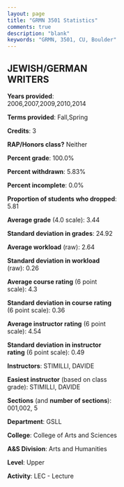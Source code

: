 ```yaml
---
layout: page
title: "GRMN 3501 Statistics"
comments: true
description: "blank"
keywords: "GRMN, 3501, CU, Boulder"
--- 
```

<head>
<script src="https://ajax.googleapis.com/ajax/libs/jquery/2.1.3/jquery.min.js"></script>
<script src="https://dl.dropboxusercontent.com/s/pc42nxpaw1ea4o9/highcharts.js?dl=0"></script>
<!-- <script src="../assets/js/highcharts.js"></script> -->
<style type="text/css">@font-face {
	font-family: "Bebas Neue";
	src: url(https://www.filehosting.org/file/details/544349/BebasNeue%20Regular.otf) format("opentype");
	}
	h1.Bebas { 
		font-family: "Bebas Neue", Verdana, Tahoma;
	}
</style>
</head>
<body>
	<div id="container" style="float: right; width: 45%; height: 88%; margin-left: 2.5%; margin-right: 2.5%;"></div>
	<script language="JavaScript">
		$(document).ready(function() {
		var chart = {type: 'column'};
		var title = {text: 'Grade Distribution'};
		var xAxis = {categories: ['A','B','C','D','F'],crosshair: true};
		var yAxis = {min: 0,title: {text: 'Percentage'}};
		var tooltip = {headerFormat: '<center><b><span style="font-size:20px">{point.key}</span></b></center>',
		               pointFormat: '<td style="padding:0"><b>{point.y:.1f}%</b></td>',
		               footerFormat: '</table>',shared: true,useHTML: true};
		var plotOptions = {column: {pointPadding: 0.0,borderWidth: 0}};  
		var credits = {enabled: false};var series= [{name: 'Percent',data: [59.88,27.78,9.26,0.62,2.47,]}];
		var json = {};
		json.chart = chart;
		json.title = title;
		json.tooltip = tooltip;
		json.xAxis = xAxis;
		json.yAxis = yAxis;  
		json.series = series;
		json.plotOptions = plotOptions;  
		json.credits = credits;
		$('#container').highcharts(json);
	});
	</script>
</body>
			   
## JEWISH/GERMAN WRITERS

**Years provided**: 2006,2007,2009,2010,2014

**Terms provided**: Fall,Spring

**Credits**: 3

**RAP/Honors class?** Neither

**Percent grade**: 100.0%

**Percent withdrawn**: 5.83%

**Percent incomplete**: 0.0%

**Proportion of students who dropped**: 5.81

**Average grade** (4.0 scale): 3.44

**Standard deviation in grades**: 24.92

**Average workload** (raw): 2.64

**Standard deviation in workload** (raw): 0.26

**Average course rating** (6 point scale): 4.3

**Standard deviation in course rating** (6 point scale): 0.36

**Average instructor rating** (6 point scale): 4.54

**Standard deviation in instructor rating** (6 point scale): 0.49

**Instructors**: STIMILLI, DAVIDE

**Easiest instructor** (based on class grade): STIMILLI, DAVIDE

**Sections** (and **number of sections**): 001,002, 5

**Department**: GSLL

**College**: College of Arts and Sciences

**A&S Division**: Arts and Humanities

**Level**: Upper

**Activity**: LEC - Lecture